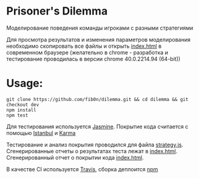 Prisoner's Dilemma
========
Моделирование поведения команды игроками с разными стратегиями

Для просмотра результатов и изменения параметров моделирования необходимо скопировать все файлы и открыть [index.html](https://github.com/fib0n/dilemma/blob/dev/index.html) в современном браузере (желательно в chrome - разработка и тестирование проводилась в версии chrome 40.0.2214.94 (64-bit))

Usage:
==
```
git clone https://github.com/fib0n/dilemma.git && cd dilemma && git checkout dev
npm install
npm test
```

Для тестирования используется [Jasmine](http://jasmine.github.io/). Покрытие кода считается с помощью [Istanbul](https://github.com/gotwarlost/istanbul) и [Karma](https://github.com/karma-runner/karma)

Тестирование и анализ покрытия проводился для файла [strategy.js](https://github.com/fib0n/dilemma/blob/dev/js/strategy.js). Сгенерированные отчеты о результатах теста лежат в [index.html](https://github.com/fib0n/dilemma/blob/master/js/test_results/PhantomJS%201.9.8%20(Mac%20OS%20X)/index.html). Сгенерированный отчет о покрытии кода [index.html](https://github.com/fib0n/dilemma/blob/dev/js/coverage/PhantomJS%201.9.8%20(Mac%20OS%20X)/index.html).

В качестве CI используется [Travis](https://travis-ci.org/), сборка деплоится [npm](https://www.npmjs.com/package/prisoner_dilemma)